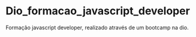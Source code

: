 # Dio_formacao_javascript_developer
 Formação javascript developer, realizado através de um bootcamp na dio.

